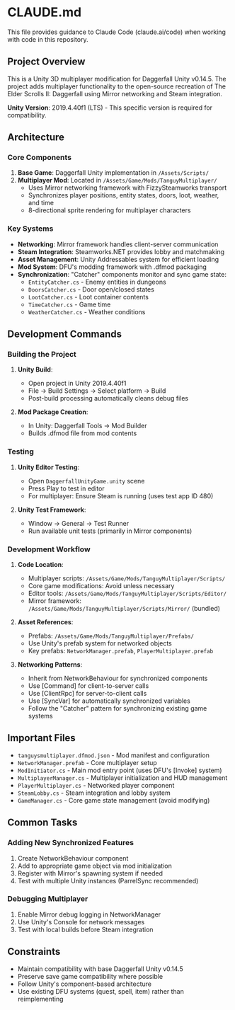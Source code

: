 # CLAUDE.md

This file provides guidance to Claude Code (claude.ai/code) when working with code in this repository.

## Project Overview

This is a Unity 3D multiplayer modification for Daggerfall Unity v0.14.5. The project adds multiplayer functionality to the open-source recreation of The Elder Scrolls II: Daggerfall using Mirror networking and Steam integration.

**Unity Version**: 2019.4.40f1 (LTS) - This specific version is required for compatibility.

## Architecture

### Core Components

1. **Base Game**: Daggerfall Unity implementation in `/Assets/Scripts/`
2. **Multiplayer Mod**: Located in `/Assets/Game/Mods/TanguyMultiplayer/`
   - Uses Mirror networking framework with FizzySteamworks transport
   - Synchronizes player positions, entity states, doors, loot, weather, and time
   - 8-directional sprite rendering for multiplayer characters

### Key Systems

- **Networking**: Mirror framework handles client-server communication
- **Steam Integration**: Steamworks.NET provides lobby and matchmaking
- **Asset Management**: Unity Addressables system for efficient loading
- **Mod System**: DFU's modding framework with .dfmod packaging
- **Synchronization**: "Catcher" components monitor and sync game state:
  - `EntityCatcher.cs` - Enemy entities in dungeons
  - `DoorsCatcher.cs` - Door open/closed states
  - `LootCatcher.cs` - Loot container contents
  - `TimeCatcher.cs` - Game time
  - `WeatherCatcher.cs` - Weather conditions

## Development Commands

### Building the Project

1. **Unity Build**:
   - Open project in Unity 2019.4.40f1
   - File → Build Settings → Select platform → Build
   - Post-build processing automatically cleans debug files

2. **Mod Package Creation**:
   - In Unity: Daggerfall Tools → Mod Builder
   - Builds .dfmod file from mod contents

### Testing

1. **Unity Editor Testing**:
   - Open `DaggerfallUnityGame.unity` scene
   - Press Play to test in editor
   - For multiplayer: Ensure Steam is running (uses test app ID 480)

2. **Unity Test Framework**:
   - Window → General → Test Runner
   - Run available unit tests (primarily in Mirror components)

### Development Workflow

1. **Code Location**:
   - Multiplayer scripts: `/Assets/Game/Mods/TanguyMultiplayer/Scripts/`
   - Core game modifications: Avoid unless necessary
   - Editor tools: `/Assets/Game/Mods/TanguyMultiplayer/Scripts/Editor/`
   - Mirror framework: `/Assets/Game/Mods/TanguyMultiplayer/Scripts/Mirror/` (bundled)

2. **Asset References**:
   - Prefabs: `/Assets/Game/Mods/TanguyMultiplayer/Prefabs/`
   - Use Unity's prefab system for networked objects
   - Key prefabs: `NetworkManager.prefab`, `PlayerMultiplayer.prefab`

3. **Networking Patterns**:
   - Inherit from NetworkBehaviour for synchronized components
   - Use [Command] for client-to-server calls
   - Use [ClientRpc] for server-to-client calls
   - Use [SyncVar] for automatically synchronized variables
   - Follow the "Catcher" pattern for synchronizing existing game systems

## Important Files

- `tanguysmultiplayer.dfmod.json` - Mod manifest and configuration
- `NetworkManager.prefab` - Core multiplayer setup
- `ModInitiator.cs` - Main mod entry point (uses DFU's [Invoke] system)
- `MultiplayerManager.cs` - Multiplayer initialization and HUD management
- `PlayerMultiplayer.cs` - Networked player component
- `SteamLobby.cs` - Steam integration and lobby system
- `GameManager.cs` - Core game state management (avoid modifying)

## Common Tasks

### Adding New Synchronized Features

1. Create NetworkBehaviour component
2. Add to appropriate game object via mod initialization
3. Register with Mirror's spawning system if needed
4. Test with multiple Unity instances (ParrelSync recommended)

### Debugging Multiplayer

1. Enable Mirror debug logging in NetworkManager
2. Use Unity's Console for network messages
3. Test with local builds before Steam integration

## Constraints

- Maintain compatibility with base Daggerfall Unity v0.14.5
- Preserve save game compatibility where possible
- Follow Unity's component-based architecture
- Use existing DFU systems (quest, spell, item) rather than reimplementing